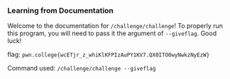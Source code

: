 ### Learning from Documentation

Welcome to the documentation for `/challenge/challenge`! To properly run this program, you will need to pass it the argument of `--giveflag`. Good luck!

flag: `pwn.college{wcETjr_z_whiKlKFPIzAuPY1KV7.QX0ITO0wyNwkzNyEzW}`

Command used: 
`/challenge/challenge --giveflag`

